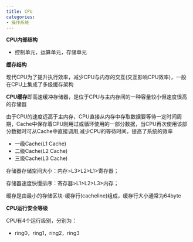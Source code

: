 ```yaml
---
title: CPU
categories: 
- 操作系统
---
```


**CPU内部结构**

- 控制单元，运算单元，存储单元

**缓存结构**

现代CPU为了提升执行效率，减少CPU与内存的交互(交互影响CPU效率)，一般在CPU上集成了多级缓存架构

**CPU缓存**即高速缓冲存储器，是位于CPU与主内存间的一种容量较小但速度很高的存储器

由于CPU的速度远高于主内存，CPU直接从内存中存取数据要等待一定时间周期，Cache中保存着CPU刚用过或循环使用的一部分数据，当CPU再次使用该部分数据时可从Cache中直接调用,减少CPU的等待时间，提高了系统的效率

- 一级Cache(L1 Cache)
- 二级Cache(L2 Cache)
- 三级Cache(L3 Cache)

存储器存储空间大小：内存>L3>L2>L1>寄存器；

存储器速度快慢排序：寄存器>L1>L2>L3>内存；

缓存是由最小的存储区块-缓存行(cacheline)组成，缓存行大小通常为64byte

**CPU运行安全等级**

CPU有4个运行级别，分别为：

- ring0，ring1，ring2，ring3

